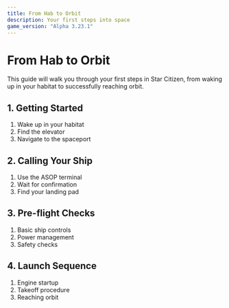 ```yaml
---
title: From Hab to Orbit
description: Your first steps into space
game_version: "Alpha 3.23.1"
---
```


# From Hab to Orbit

This guide will walk you through your first steps in Star Citizen, from waking up in your habitat to successfully reaching orbit.

## 1. Getting Started

1. Wake up in your habitat
2. Find the elevator
3. Navigate to the spaceport

## 2. Calling Your Ship

1. Use the ASOP terminal
2. Wait for confirmation
3. Find your landing pad

## 3. Pre-flight Checks

1. Basic ship controls
2. Power management
3. Safety checks

## 4. Launch Sequence

1. Engine startup
2. Takeoff procedure
3. Reaching orbit
